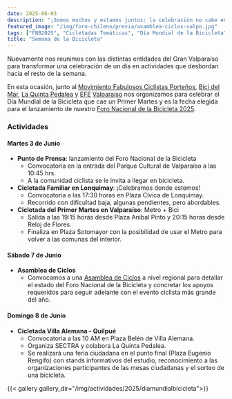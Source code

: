 ```yaml
---
date: 2025-06-03
description: "¡Somos muchos y estamos juntos: la celebración no cabe en un único día!"
featured_image: "/img/foro-chileno/previa/asamblea-ciclos-valpo.jpg"
tags: ["FNB2025", "Cicletadas Temáticas", "Día Mundial de la Bicicleta"]
title: "Semana de la Bicicleta"
---
```


Nuevamente nos reunimos con las distintas entidades del Gran Valparaíso para transformar una celebración de un día en actividades que desbordan hacia el resto de la semana.

En esta ocasión, junto al [Movimiento Fabulosos Ciclistas Porteños](https://www.instagram.com/mfc_valpo/), [Bici del Mar](https://www.instagram.com/bicidelmar), [La Quinta Pedalea](https://www.instagram.com/laquintapedalea) y [EFE](https://www.efe.cl/nuestros-servicios/limache-puerto/servicio-y-trazado/) [Valparaíso](https://www.instagram.com/efevalparaiso) nos organizamos para celebrar el Día Mundial de la Bicicleta que cae un Primer Martes y es la fecha elegida para el lanzamiento de nuestro [Foro Nacional de la Bicicleta 2025](fnb).

### **Actividades**


#### **Martes 3 de Junio**

- **Punto de Prensa**: lanzamiento del Foro Nacional de la Bicicleta
    - Convocatoria en la entrada del Parque Cultural de Valparaíso a las 10:45 hrs.
    - A la comunidad ciclista se le invita a llegar en bicicleta.
- **Cicletada Familiar en Lonquimay**: ¡Celebramos donde estemos!
    - Convocatoria a las 17:30 horas en Plaza Cívica de Lonquimay.
    - Recorrido con dificultad baja, algunas pendientes, pero abordables.
- **Cicletada del Primer Martes en Valparaíso**: Metro + Bici
    - Salida a las 19:15 horas desde Plaza Anibal Pinto y 20:15 horas desde Reloj de Flores.
    - Finaliza en Plaza Sotomayor con la posibilidad de usar el Metro para volver a las comunas del interior.

#### **Sábado 7 de Junio**

- **Asamblea de Ciclos**
    - Convocamos a una [Asamblea de Ciclos](asamblea-ciclos-valpo-2) a nivel regional para detallar el estado del Foro Nacional de la Bicicleta y concretar los apoyos requeridos para seguir adelante con el evento ciclista más grande del año.

#### **Domingo 8 de Junio**

- **Cicletada Villa Alemana - Quilpué**
    - Convocatoria a las 10 AM en Plaza Belén de Villa Alemana.
    - Organiza SECTRA y colabora La Quinta Pedalea.
    - Se realizará una feria ciudadana en el punto final (Plaza Eugenio Rengifo) con stands informativos del estudio, reconocimiento a las organizaciones participantes de las mesas ciudadanas y el sorteo de una bicicleta.

{{< gallery gallery_dir="/img/actividades/2025/diamundialbicicleta">}}